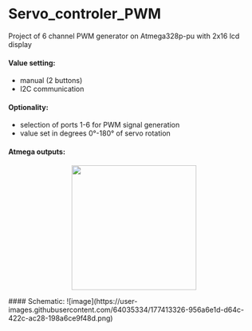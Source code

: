 # Servo_controler_PWM

Project of 6 channel PWM generator on Atmega328p-pu with 2x16 lcd display
#### Value setting:
- manual (2 buttons) 
- I2C communication
#### Optionality:
- selection of ports 1-6 for PWM signal generation
- value set in degrees 0°-180° of servo rotation
#### Atmega outputs:
<p align="center">
  <img src="https://user-images.githubusercontent.com/64035334/177415453-028768e3-6a62-4fb3-acb5-83da4ea5b133.png" height = "250" />
</p>
#### Schematic:
![image](https://user-images.githubusercontent.com/64035334/177413326-956a6e1d-d64c-422c-ac28-198a6ce9f48d.png)

